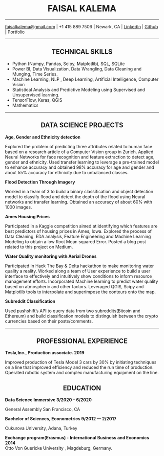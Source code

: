 # <div align="center"> FAISAL KALEMA
  
---
<faisalkalema@gmail.com> | +1 415 889 7506  | Newark, CA | [LinkedIn](https://www.linkedin.com/in/faisalkalema/) | [Github](https://github.com/Kalz123) | [Portfolio](https://kalz123.github.io/)

---

## <div align="center"> TECHNICAL SKILLS
  
* Python (Numpy, Pandas, Scipy, Matplotlib), SQL, SQLite
* Power BI, Data Visualization, Data Wrangling, Data Cleaning and Munging, Time Series.
* Machine Learning,  NLP , Deep Learning, Artificial Intelligence, Computer Vision
* Statistical Analysis and Predictive Modeling using Supervised and Unsupervised learning.
* TensorFlow, Keras, QGIS
* Mathematics

---

## <div align="center"> DATA SCIENCE PROJECTS
**Age, Gender and Ethnicity detection**
  
Explored the problem of predicting three attributes related to human face based on a research article of a Computer Vision group in Zurich.
Applied Neural Networks for face recognition and feature extraction to detect age, gender and ethnicity.
Used transfer learning to leverage a pre-trained model to enhance accuracy and obtained 98% accuracy for age and gender and  about 55% accuracy for ethnicity due to unbalanced classes.

**Flood Detection Through Imagery**

Worked in a team of 3 to build a binary classification and object detection model to classify flood and detect the depth of the flood using Neural networks and transfer learning.
Obtained an accuracy of about 60% with 1000 images.

**Ames Housing Prices**

Participated in a Kaggle competition aimed at identifying which features are best predictors of housing prices in Ames, Iowa. 
Explored the process of Data Cleaning, EDA analysis, Feature Engineering and Machine Learning Modeling to obtain a low Root Mean squared Error.
Posted a blog post related to this project on Medium.

**Water Quality monitoring with Aerial Drones**

Participated in Hack The Bay & Delta hackathon to make monitoring water quality a reality. Worked along a team of User experience to build a user interface to effectively and intuitively show conditions to inform resource management efforts.
Incorporated Machine learning to predict water quality based on atmospheric and other factors.
Leveraged QGIS, Scipy and Matplotlib tools to interpolate and superimpose the contours onto the map.

**Subreddit Classification**

Used pushshift’s API to query data from two subreddits(Bitcoin and Ethereum) and build classification models to distinguish between the crypto currencies based on their posts/comments.

---

## <div align="center"> PROFESSIONAL EXPERIENCE
  
**Tesla,Inc., Production associate.                                                                                                                           2019**

Improved production of Tesla Model 3 cars by 30% by initiating techniques on a line that improved efficiency and reduced the  run time of production.
Operated robotic system and complex manufacturing equipment on the line.

## <div align="center"> EDUCATION
  
**Data Science Immersive                                                                                                                           3/2020 – 6/2020**

General Assembly San Francisco, CA

**Bachelor of Sciences,  Econometrics                                                                                                              9/2012 — 2/2017**

Cukurova University, Adana, Turkey

**Exchange program(Erasmus) - International Business and Economics                                                                                            2014**                                             
Otto Von Guericke University ,  Magdeburg, Germany.



  
